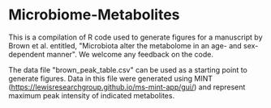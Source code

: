 # Microbiome-Metabolites
This is a compilation of R code used to generate figures for a manuscript by Brown et al. entitled, "Microbiota alter the metabolome in an age- and sex- dependent manner". We welcome any feedback on the code. 

The data file "brown_peak_table.csv" can be used as a starting point to generate figures. Data in this file were generated using MINT (https://lewisresearchgroup.github.io/ms-mint-app/gui/) and represent maximum peak intensity of indicated metabolites.  
